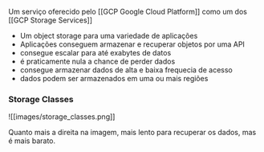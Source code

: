 Um serviço oferecido pelo  [[GCP Google Cloud Platform]] como um dos [[GCP Storage Services]]

* Um object storage para uma variedade de aplicações
* Aplicações conseguem armazenar e recuperar objetos por uma API
* consegue escalar para até exabytes de datos
* é praticamente nula a chance de perder dados
* consegue armazenar dados de alta e baixa frequecia de acesso 
* dados podem ser armazenados em uma ou mais regiões 

### Storage Classes 

![[images/storage_classes.png]]

Quanto mais a direita na imagem, mais lento para recuperar os dados, mas é mais barato.

